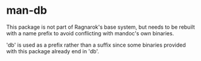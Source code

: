 # man-db

This package is not part of Ragnarok's base system, but needs to be
rebuilt with a name prefix to avoid conflicting with mandoc's own
binaries.

'db' is used as a prefix rather than a suffix since some binaries
provided with this package already end in 'db'.
